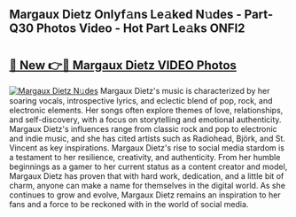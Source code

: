 ## Margaux Dietz Onlyf𝚊ns Le𝚊ked N𝚞des - Part-Q30 Photos Video - Hot Part Le𝚊ks ONFI2

# <h2><a href="http://ac20954.deff.icu/?id=Margaux+Dietz">🔗 New 👉🔴 Margaux Dietz VIDEO Photos</a></h2>

[![Margaux Dietz N𝚞des](https://i.imgur.com/rIISA9y.gif)](http://ac20954.deff.icu/?id=Margaux+Dietz)
Margaux Dietz's music is characterized by her soaring vocals, introspective lyrics, and eclectic blend of pop, rock, and electronic elements. Her songs often explore themes of love, relationships, and self-discovery, with a focus on storytelling and emotional authenticity. Margaux Dietz's influences range from classic rock and pop to electronic and indie music, and she has cited artists such as Radiohead, Björk, and St. Vincent as key inspirations. Margaux Dietz's rise to social media stardom is a testament to her resilience, creativity, and authenticity. From her humble beginnings as a gamer to her current status as a content creator and model, Margaux Dietz has proven that with hard work, dedication, and a little bit of charm, anyone can make a name for themselves in the digital world. As she continues to grow and evolve, Margaux Dietz remains an inspiration to her fans and a force to be reckoned with in the world of social media.
